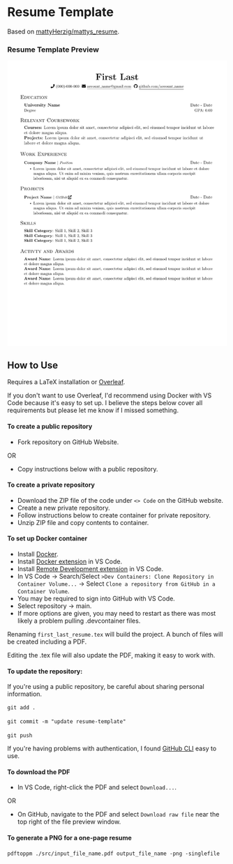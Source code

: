# Resume Template

Based on [mattyHerzig/mattys_resume](https://github.com/mattyHerzig/mattys_resume/tree/main).

### Resume Template Preview
![Resume Template Preview](template_preview.png)

## How to Use
Requires a LaTeX installation or [Overleaf](https://www.overleaf.com/). 

If you don't want to use Overleaf, I'd recommend using Docker with VS Code because it's easy to set up. I believe the steps below cover all requirements but please let me know if I missed something.

#### To create a public repository
* Fork repository on GitHub Website.

OR
* Copy instructions below with a public repository.

#### To create a private repository
* Download the ZIP file of the code under `<> Code` on the GitHub website.
* Create a new private repository.
* Follow instructions below to create container for private repository.
* Unzip ZIP file and copy contents to container.

#### To set up Docker container
* Install [Docker](<https://docs.docker.com/get-docker/>).
* Install [Docker extension](<https://marketplace.visualstudio.com/items?itemName=ms-azuretools.vscode-docker>) in VS Code.
* Install [Remote Development extension](<https://marketplace.visualstudio.com/items?itemName=ms-vscode-remote.vscode-remote-extensionpack>) in VS Code.
* In VS Code -> Search/Select `>Dev Containers: Clone Repository in Container Volume...` -> Select `Clone a repository from GitHub in a Container Volume`.
* You may be required to sign into GitHub with VS Code.
* Select repository -> main.
* If more options are given, you may need to restart as there was most likely a problem pulling .devcontainer files.

Renaming `first_last_resume.tex` will build the project. A bunch of files will be created including a PDF.

Editing the .tex file will also update the PDF, making it easy to work with.

#### To update the repository:

If you're using a public repository, be careful about sharing personal information.

```
git add .

git commit -m "update resume-template"

git push
```

If you're having problems with authentication, I found [GitHub CLI]( <https://docs.github.com/en/github-cli/github-cli/quickstart>) easy to use.


#### To download the PDF
* In VS Code, right-click the PDF and select `Download...`.

OR

* On GitHub, navigate to the PDF and select `Download raw file` near the top right of the file preview window.

#### To generate a PNG for a one-page resume
```
pdftoppm ./src/input_file_name.pdf output_file_name -png -singlefile
```
